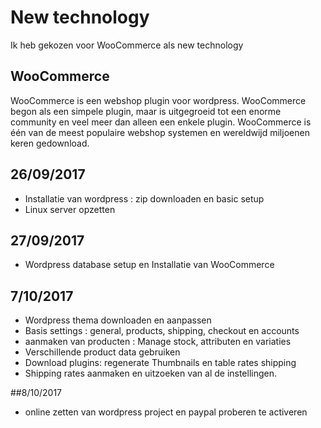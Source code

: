 # New technology

Ik heb gekozen voor WooCommerce als new technology

## WooCommerce


WooCommerce is een webshop plugin voor wordpress.
WooCommerce begon als een simpele plugin, maar is uitgegroeid tot een enorme community en veel meer dan alleen een enkele plugin. WooCommerce is één van de meest populaire webshop systemen en wereldwijd miljoenen keren gedownload.

## 26/09/2017

* Installatie van wordpress : zip downloaden en basic setup
* Linux server opzetten

## 27/09/2017

* Wordpress database setup en Installatie van WooCommerce

## 7/10/2017

* Wordpress thema downloaden en aanpassen
* Basis settings : general, products, shipping, checkout en accounts
* aanmaken van producten : Manage stock, attributen en variaties
* Verschillende product data gebruiken
* Download plugins: regenerate Thumbnails en table rates shipping
* Shipping rates aanmaken en uitzoeken van al de instellingen.

##8/10/2017

* online zetten van wordpress project en paypal proberen te activeren